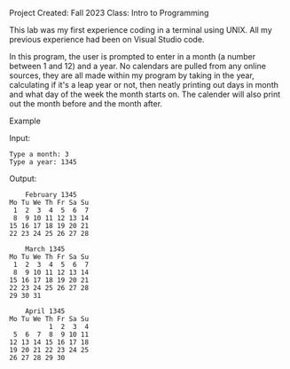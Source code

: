 Project Created: Fall 2023
Class: Intro to Programming

This lab was my first experience coding in a terminal using UNIX. All my previous experience had been on Visual Studio code. 

In this program, the user is prompted to enter in a month (a number between 1 and 12) and a year. No calendars are pulled from any online sources, they are all made within my program by taking in the year, calculating if it's a leap year or not, then neatly printing out days in month and what day of the week the month starts on. The calender will also print out the month before and the month after. 

Example

Input:
```
Type a month: 3
Type a year: 1345
```

Output:

```
    February 1345
Mo Tu We Th Fr Sa Su
 1  2  3  4  5  6  7
 8  9 10 11 12 13 14
15 16 17 18 19 20 21
22 23 24 25 26 27 28

    March 1345
Mo Tu We Th Fr Sa Su
 1  2  3  4  5  6  7
 8  9 10 11 12 13 14
15 16 17 18 19 20 21
22 23 24 25 26 27 28
29 30 31

    April 1345
Mo Tu We Th Fr Sa Su
          1  2  3  4
 5  6  7  8  9 10 11
12 13 14 15 16 17 18
19 20 21 22 23 24 25
26 27 28 29 30
```

